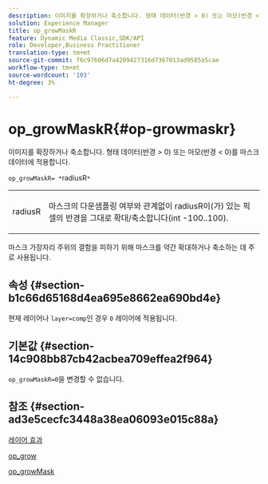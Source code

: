 ```yaml
---
description: 이미지를 확장하거나 축소합니다. 형태 데이터(반경 > 0) 또는 마모(반경 < 0)를 마스크 데이터에 적용합니다.
solution: Experience Manager
title: op_growMaskR
feature: Dynamic Media Classic,SDK/API
role: Developer,Business Practitioner
translation-type: tm+mt
source-git-commit: f6c97606d7a4209427316d7367013ad9585a5cae
workflow-type: tm+mt
source-wordcount: '103'
ht-degree: 3%

---
```



# op_growMaskR{#op-growmaskr}

이미지를 확장하거나 축소합니다. 형태 데이터(반경 > 0) 또는 마모(반경 &lt; 0)를 마스크 데이터에 적용합니다.

`op_growMaskR= *`radiusR`*`

<table id="simpletable_3BAA4523D29E447FA7A4C9009B3E8344"> 
 <tr class="strow"> 
  <td class="stentry"> <p><span class="codeph"><span class="varname"> radiusR</span></span> </p> </td> 
  <td class="stentry"> <p>마스크의 다운샘플링 여부와 관계없이 <span class="codeph"><span class="varname"> radiusR</span></span>이(가) 있는 픽셀의 반경을 그대로 확대/축소합니다(int -100..100). </p></td> 
 </tr> 
</table>

마스크 가장자리 주위의 결함을 피하기 위해 마스크를 약간 확대하거나 축소하는 데 주로 사용됩니다.

## 속성 {#section-b1c66d65168d4ea695e8662ea690bd4e}

현재 레이어나 `layer=comp`인 경우 `0` 레이어에 적용됩니다.

## 기본값 {#section-14c908bb87cb42acbea709effea2f964}

`op_growMaskR=0`을 변경할 수 없습니다.

## 참조 {#section-ad3e5cecfc3448a38ea06093e015c88a}

[레이어 효과](../../../../../is-api/http-ref/image-serving-api-ref/c-http-protocol-reference/c-syntax-and-features/r-layer-effects.md#reference-82a6b5311b3d4471ad2799adb3b2201c)

[op_grow](../../../../../is-api/http-ref/image-serving-api-ref/c-http-protocol-reference/c-command-reference/r-op-grow.md#reference-f95f3291c78c42b9a34b1b7e177e739a)

[op_growMask](../../../../../is-api/http-ref/image-serving-api-ref/c-http-protocol-reference/c-command-reference/r-op-growmask.md#reference-f0f9000af3ae43aba73d3ac1826710a1)
